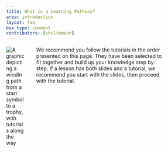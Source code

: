 ```yaml
---
title: What is a Learning Pathway?
area: introduction
layout: faq
box_type: comment
contributors: [shiltemann]
---
```


<div style="display:inline-block;vertical-align:top;width:10%">
<img src="{{site.baseurl}}/assets/images/learning-pathway.png" alt="A graphic depicting a winding path from a start symbol to a trophy, with tutorials along the way" />
</div>
<div  style="display:inline-block; margin-left: 2em; width:70%">
We recommend you follow the tutorials in the order presented on this page. They have been selected to fit together and build up your knowledge step by step. If a lesson has both slides and a tutorial, we recommend you start with the slides, then proceed with the tutorial.
</div>
